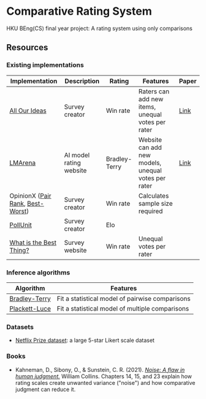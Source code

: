 # Comparative Rating System

HKU BEng(CS) final year project: A rating system using only comparisons

## Resources

### Existing implementations

|Implementation|Description|Rating|Features|Paper|
|--------------|-----------|------|--------|-----|
|[All Our Ideas](https://all-our-ideas.citizens.is/domain/1)|Survey creator|Win rate|Raters can add new items, unequal votes per rater|[Link](https://journals.plos.org/plosone/article?id=10.1371/journal.pone.0123483)|
|[LMArena](https://lmarena.ai/)|AI model rating website|Bradley-Terry|Website can add new models, unequal votes per rater|[Link](https://arxiv.org/abs/2403.04132)|
|OpinionX ([Pair Rank](https://knowledge.opinionx.co/en/articles/5866366-pair-rank-scoring-examples-and-other-faqs), [Best-Worst](https://knowledge.opinionx.co/en/articles/9145942-best-worst-rank-free-maxdiff-analysis-surveys))|Survey creator|Win rate|Calculates sample size required||
|[PollUnit](https://pollunit.com/en/posts/170/pairwise-comparison)|Survey creator|Elo|||
|[What is the Best Thing?](https://www.youtube.com/watch?v=ALy6e7GbDRQ)|Survey website|Win rate|Unequal votes per rater||

### Inference algorithms

|Algorithm|Features|
|---------|--------|
|[Bradley-Terry](https://web.stanford.edu/class/archive/stats/stats200/stats200.1172/Lecture24.pdf)|Fit a statistical model of pairwise comparisons|
|[Plackett-Luce](https://hturner.github.io/PlackettLuce/articles/Overview.html)|Fit a statistical model of multiple comparisons|

### Datasets

- [Netflix Prize dataset](https://discord.com/channels/1384526621142290492/1384526621142290495/1415185464008245248): a large 5-star Likert scale dataset

### Books

- Kahneman, D., Sibony, O., &  Sunstein, C. R. (2021). [*Noise: A flaw in human judgment.*](https://ia804606.us.archive.org/11/items/ar_20211024/BOOKS.YOSSR.COM-Noise-A-Flaw-in-Human-Judgment.pdf) William Collins.
Chapters 14, 15, and 23 explain how rating scales create unwanted variance ("noise") and how comparative judgment can reduce it.
